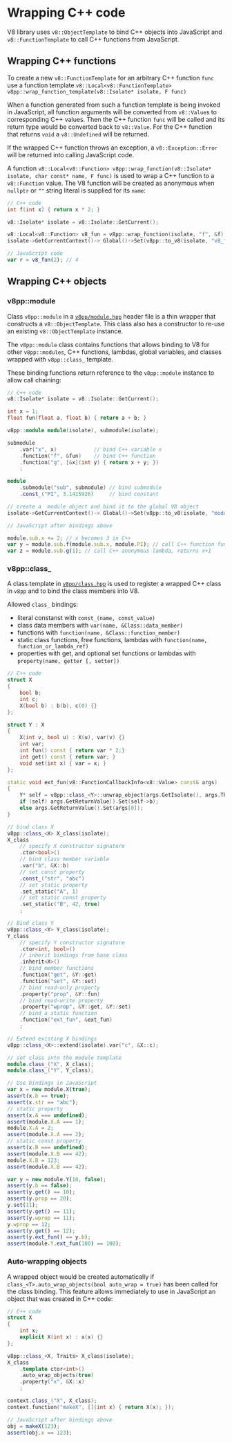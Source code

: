 # Wrapping C++ code

V8 library uses `v8::ObjectTemplate` to bind C++ objects into JavaScript
and `v8::FunctionTemplate` to call C++ functions from JavaScript.

## Wrapping C++ functions

To create a new `v8::FunctionTemplate` for an arbitrary C++ function `func`
use a function template `v8::Local<v8::FunctionTemplate> v8pp::wrap_function_template(v8::Isolate* isolate, F func)`

When a function generated from such a function template is being invoked in
JavaScript, all function arguments will be converted from `v8::Value`s to
corresponding C++ values. Then the C++ function `func` will be called and its
return type would be converted back to `v8::Value`. For the C++ function
that returns `void` a `v8::Undefined` will be returned.

If the wrapped C++ function throws an exception, a `v8::Exception::Error` will
be returned into calling JavaScript code.

A function `v8::Local<v8::Function> v8pp::wrap_function(v8::Isolate* isolate, char const* name, F func)`
is used to wrap a C++ function to a `v8::Function` value. The V8 function will
be created as anonymous when `nullptr` or `""` string literal is supplied for
its `name`:

```c++
// C++ code
int f(int x) { return x * 2; }

v8::Isolate* isolate = v8::Isolate::GetCurrent();

v8::Local<v8::Function> v8_fun = v8pp::wrap_function(isolate, "f", &f);
isolate->GetCurrentContext()-> Global()->Set(v8pp::to_v8(isolate, "v8_fun"), v8_fun);
```

```js
// JavaScript code
var r = v8_fun(2); // 4
```


## Wrapping C++ objects

### v8pp::module

Class `v8pp::module` in a [`v8pp/module.hpp`](../v8pp/module.hpp) header file
is a thin wrapper that constructs a `v8::ObjectTemplate`. This class also has
a constructor to re-use an existing `v8::ObjectTemplate` instance.

The `v8pp::module` class contains functions that allows binding to V8 for other
`v8pp::modules`, C++ functions, lambdas, global variables, and classes wrapped
with `v8pp::class_` template.

These binding functions return reference to the `v8pp::module` instance to allow
call chaining:

```c++
// C++ code
v8::Isolate* isolate = v8::Isolate::GetCurrent();

int x = 1;
float fun(float a, float b) { return a + b; }

v8pp::module module(isolate), submodule(isolate);

submodule
	.var("x", x)            // bind C++ variable x
	.function("f", &fun)    // bind C++ function
	.function("g", [&x](int y) { return x + y; })
	;

module
	.submodule("sub", submodule) // bind submodule
	.const_("PI", 3.1415926)     // bind constant

// create a  module object and bind it to the global V8 object
isolate->GetCurrentContext()-> Global()->Set(v8pp::to_v8(isolate, "module"), module.new_instance());
```

```js
// JavaScript after bindings above

module.sub.x += 2; // x becomes 3 in C++
var y = module.sub.f(module.sub.x, module.PI); // call C++ function fun(3, 3.1415926)
var z = module.sub.g(1); // call C++ anonymous lambda, returns x+1
```


### v8pp::class_

A class template in [`v8pp/class.hpp`](../v8pp/class.hpp) is used to register
a wrapped C++ class in `v8pp` and to bind the class members into V8.

Allowed `class_` bindings:
  * literal constanst with `const_(name, const_value)`
  * class data members with `var(name, &Class::data_member)`
  * functions with `function(name, &Class::function_member)`
  * static class functions, free functions, lambdas with `function(name, function_or_lambda_ref)`
  * properties with get, and optional set functions or lambdas with `property(name, getter [, setter])`


```c++
// C++ code
struct X
{
	bool b;
	int c;
	X(bool b) : b(b), c(0) {}
};

struct Y : X
{
	X(int v, bool u) : X(u), var(v) {}
	int var;
	int fun() const { return var * 2;}
	int get() const { return var; }
	void set(int x) { var = x; } 
};

static void ext_fun(v8::FunctionCallbackInfo<v8::Value> const& args)
{
	Y* self = v8pp::class_<Y>::unwrap_object(args.GetIsolate(), args.This());
	if (self) args.GetReturnValue().Set(self->b);
	else args.GetReturnValue().Set(args[0]);
}

// bind class X
v8pp::class_<X> X_class(isolate);
X_class
	// specify X constructor signature
	.ctor<bool>()
	// bind class member variable
	.var("b", &X::b)
	// set const property
	.const_("str", "abc")
	// set static property
	.set_static("A", 1)
	// set static const property
	.set_static("B", 42, true)
	;

// Bind class Y
v8pp::class_<Y> Y_class(isolate);
Y_class
	// specify Y constructor signature
	.ctor<int, bool>()
	// inherit bindings from base class
	.inherit<X>()
	// bind member functions
	.function("get", &Y::get)
	.function("set", &Y::set)
	// bind read-only property
	.property("prop", &Y::fun)
	// bind read-write property
	.property("wprop", &Y::get, &Y::set)
	// bind a static function
	.function("ext_fun", &ext_fun)
	;

// Extend existing X bindings
v8pp::class_<X>::extend(isolate).var("c", &X::c);

// set class into the module template
module.class_("X", X_class);
module.class_("Y", Y_class);
```

```javascript
// Use bindings in JavaScript 
var x = new module.X(true);
assert(x.b == true);
assert(x.str == "abc");
// static property
assert(x.A === undefined);
assert(module.X.A === 1);
module.X.A = 2;
assert(module.X.A === 2);
// static const property
assert(x.B === undefined);
assert(module.X.B === 42);
module.X.B = 123;
assert(module.X.B === 42);

var y = new module.Y(10, false);
assert(y.b == false);
assert(y.get() == 10);
assert(y.prop == 20);
y.set(11);
assert(y.get() == 11);
assert(y.wprop == 11);
y.wprop == 12;
assert(y.get() == 12);
assert(y.ext_fun() == y.b);
assert(module.Y.ext_fun(100) == 100);
```

### Auto-wrapping objects

A wrapped object would be created automatically if `class_<T>.auto_wrap_objects(bool auto_wrap = true)`
has been called for the class binding. This feature allows immediately to use
in JavaScript an object that was created in C++ code:

```c++
// C++ code
struct X
{
	int x;
	explicit X(int x) : x(x) {}
};

v8pp::class_<X, Traits> X_class(isolate);
X_class
	.template ctor<int>()
	.auto_wrap_objects(true)
	.property("x", &X::x)
	;

context.class_("X", X_class);
context.function("makeX", [](int x) { return X(x); });
```

```javascript
// JavaScript after bindings above
obj = makeX(123);
assert(obj.x == 123);
```
